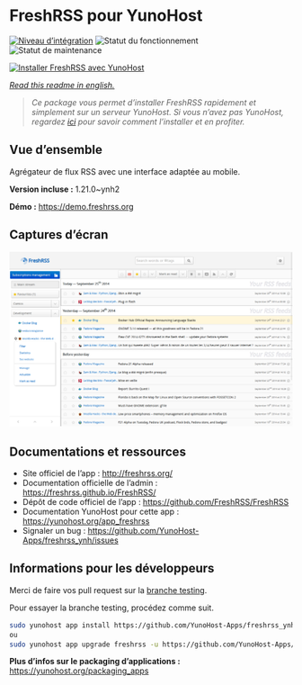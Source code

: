 <!--
N.B.: This README was automatically generated by https://github.com/YunoHost/apps/tree/master/tools/README-generator
It shall NOT be edited by hand.
-->

# FreshRSS pour YunoHost

[![Niveau d’intégration](https://dash.yunohost.org/integration/freshrss.svg)](https://dash.yunohost.org/appci/app/freshrss) ![Statut du fonctionnement](https://ci-apps.yunohost.org/ci/badges/freshrss.status.svg) ![Statut de maintenance](https://ci-apps.yunohost.org/ci/badges/freshrss.maintain.svg)

[![Installer FreshRSS avec YunoHost](https://install-app.yunohost.org/install-with-yunohost.svg)](https://install-app.yunohost.org/?app=freshrss)

*[Read this readme in english.](./README.md)*

> *Ce package vous permet d’installer FreshRSS rapidement et simplement sur un serveur YunoHost.
Si vous n’avez pas YunoHost, regardez [ici](https://yunohost.org/#/install) pour savoir comment l’installer et en profiter.*

## Vue d’ensemble

Agrégateur de flux RSS avec une interface adaptée au mobile.


**Version incluse :** 1.21.0~ynh2

**Démo :** https://demo.freshrss.org

## Captures d’écran

![Capture d’écran de FreshRSS](./doc/screenshots/screenshot.png)

## Documentations et ressources

* Site officiel de l’app : <http://freshrss.org/>
* Documentation officielle de l’admin : <https://freshrss.github.io/FreshRSS/>
* Dépôt de code officiel de l’app : <https://github.com/FreshRSS/FreshRSS>
* Documentation YunoHost pour cette app : <https://yunohost.org/app_freshrss>
* Signaler un bug : <https://github.com/YunoHost-Apps/freshrss_ynh/issues>

## Informations pour les développeurs

Merci de faire vos pull request sur la [branche testing](https://github.com/YunoHost-Apps/freshrss_ynh/tree/testing).

Pour essayer la branche testing, procédez comme suit.

``` bash
sudo yunohost app install https://github.com/YunoHost-Apps/freshrss_ynh/tree/testing --debug
ou
sudo yunohost app upgrade freshrss -u https://github.com/YunoHost-Apps/freshrss_ynh/tree/testing --debug
```

**Plus d’infos sur le packaging d’applications :** <https://yunohost.org/packaging_apps>
